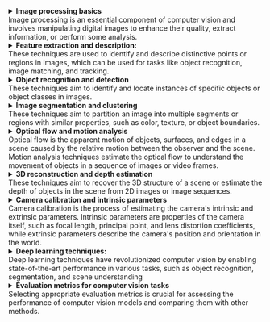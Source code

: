 <details>
<summary>
<b>Image processing basics</b>
<br>Image processing is an essential component of computer vision and involves manipulating digital images to enhance their quality, extract information, or perform some analysis.
</summary>

## Image representation and formats:
Digital images can be represented in various formats, such as grayscale, RGB, and HSV. Grayscale images have a single channel representing the intensity of light, while RGB images have three channels (red, green, and blue) that combine to create a wide range of colors. HSV (hue, saturation, value) is another color space that separates color information (hue) from the intensity (value) and saturation, making it easier to work with in some applications.

## Image filtering:
Image filters are used to perform various operations, such as smoothing, sharpening, or removing noise. Common filters include:

- Gaussian filter: A low-pass filter that smooths the image by blurring it with a Gaussian function. It helps reduce noise and smoothen out textures.
- Median filter: A non-linear filter that replaces each pixel's value with the median value of the neighboring pixels. It's particularly effective in removing salt-and-pepper noise while preserving edges.
- Laplacian filter: A second-order derivative filter that highlights regions with rapid intensity changes, often used for edge detection or image sharpening.

## Edge detection:
Edges are significant local changes in pixel intensity and represent object boundaries. Common edge detection techniques include:

- Canny edge detector: A multi-stage edge detection algorithm that involves smoothing, calculating gradients, non-maximum suppression, and thresholding with hysteresis. It produces thin, well-connected edges.
- Sobel operator: A pair of 3x3 convolution kernels that approximate the gradient of the image intensity in the horizontal and vertical directions. The magnitude of the gradient helps identify the edges.
- Prewitt operator: Similar to the Sobel operator, but with slightly different convolution kernels.

## Image transformation:
Image transformations involve changing the spatial arrangement of pixels in an image. Common transformations include:

- Scaling: Changing the size of the image by increasing or decreasing the number of pixels. Interpolation techniques like nearest-neighbor, bilinear, and bicubic are used to estimate the values of new pixels.
- Rotation: Rotating the image around a specified point by a given angle. This operation requires resampling the image and can cause aliasing artifacts.
- Translation: Shifting the image by a certain amount in the x and y directions. This operation can be used for tasks like image alignment or registration. 
</details>

<details>
<summary>
<b>Feature extraction and description:</b>
<br>These techniques are used to identify and describe distinctive points or regions in images, which can be used for tasks like object recognition, image matching, and tracking.
</summary>

## Histogram of Oriented Gradients (HOG):
HOG is a feature descriptor that captures the distribution of local intensity gradients in an image. It divides the image into small cells, computes the gradient histogram for each cell, and normalizes the histograms using overlapping blocks. HOG features are robust to changes in illumination and pose. They are widely used for object detection, particularly for human detection.

### Advantages:
- Robust to changes in illumination and pose
- Effective for detecting objects with a well-defined shape

### Limitations:
- Sensitive to changes in scale and rotation
- May not perform well for textureless objects

## Scale-Invariant Feature Transform (SIFT):
SIFT is a keypoint detector and descriptor that is invariant to image scale, rotation, and partially invariant to changes in illumination and viewpoint. The algorithm detects keypoints by identifying local extrema in the Difference of Gaussians (DoG) scale-space, assigns orientations, and computes a 128-dimensional descriptor based on gradient histograms.

### Advantages:
- Invariant to scale, rotation, and partially invariant to illumination and viewpoint changes
- Highly distinctive descriptors

### Limitations:
- Relatively slow and computationally expensive
- May not perform well in real-time applications

## Speeded Up Robust Features (SURF):
SURF is an improvement over SIFT that aims to be faster and more efficient while maintaining similar performance. It uses integral images to speed up the computation of the Hessian matrix for scale-space extrema detection and employs a simple descriptor based on Haar wavelets.

### Advantages:
- Faster and more efficient than SIFT
- Invariant to scale, rotation, and partially invariant to illumination and viewpoint changes

### Limitations:
- Less distinctive than SIFT descriptors
- Still slower than some other modern feature extraction techniques

## Binary Robust Invariant Scalable Keypoints (BRISK):
BRISK is a binary descriptor that is fast and rotation-invariant. It detects keypoints using a scale-space FAST (Features from Accelerated Segment Test) corner detector and computes the descriptor by comparing the intensities of pairs of pixels in a circular pattern around the keypoint.

### Advantages:
- Fast and computationally efficient
- Rotation-invariant and partially scale-invariant

### Limitations:
- Less distinctive than SIFT and SURF descriptors
- Not fully scale-invariant

## ORiented BRIef (ORB):
ORB is another fast binary descriptor that combines the FAST keypoint detector and the BRIEF descriptor. It adds a rotation-invariant property to BRIEF by steering the descriptor based on the keypoint's orientation, estimated using intensity centroid.

### Advantages:
- Fast and computationally efficient
- Rotation-invariant and partially scale-invariant

### Limitations:
- Less distinctive than SIFT and SURF descriptors
- Not fully scale-invariant

Each of these feature extraction techniques has its advantages and limitations. When selecting a method, consider factors such as computational efficiency, distinctiveness, invariance properties, and the specific requirements of your application.
</details>


<details>
<summary>
<b>Object recognition and detection</b>
<br>These techniques aim to identify and locate instances of specific objects or object classes in images.
</summary>

## Template matching:
Template matching is a simple object recognition technique that involves sliding a template image over the input image and computing a similarity measure (e.g., cross-correlation, sum of squared differences) at each location. The highest similarity score indicates the location of the object.

### Advantages:
- Easy to implement and understand
- Can be effective for objects with a well-defined appearance and no variation

### Limitations:
- Sensitive to changes in scale, rotation, and illumination
- Computationally expensive for large images or templates

## Viola-Jones object detection framework:
Viola-Jones is a machine learning-based framework for real-time object detection, particularly faces. It uses Haar-like features, integral images for fast computation, and the AdaBoost classifier to build a cascade of weak classifiers, which sequentially reject non-object regions.

### Advantages:
- Real-time performance
- Effective for detecting upright faces

### Limitations:
- Limited to detecting objects with a well-defined appearance
- Not robust to changes in scale, rotation, or viewpoint

## R-CNN, Fast R-CNN, and Faster R-CNN:
These are a family of convolutional neural network (CNN) based object detection algorithms.

- R-CNN (Regions with CNN features): Extracts region proposals using selective search, computes CNN features for each proposal, and classifies them using an SVM classifier.
- Fast R-CNN: Improves the R-CNN by using a single forward pass for the entire image and using a Region of Interest (RoI) pooling layer to extract features for each region proposal.
- Faster R-CNN: Further improves Fast R-CNN by replacing selective search with a Region Proposal Network (RPN), which shares convolutional layers with the detection network for faster computation.

### Advantages:
- Robust to changes in scale, rotation, and viewpoint
- Can detect multiple object classes simultaneously

### Limitations:
- Computationally expensive, particularly for R-CNN and Fast R-CNN
- Requires a large labeled dataset for training

## You Only Look Once (YOLO):
YOLO is a real-time object detection algorithm that frames the detection problem as a single regression task. It divides the input image into a grid, and each grid cell predicts bounding boxes and class probabilities. YOLO is fast and can detect multiple object classes simultaneously.

### Advantages:
- Real-time performance
- Robust to changes in scale, rotation, and viewpoint

### Limitations:
- Less accurate than some other CNN-based methods, especially for small objects
- Requires a large labeled dataset for training

## Single Shot MultiBox Detector (SSD):
SSD is another real-time object detection algorithm that combines the ideas of YOLO and Faster R-CNN. It uses multiple convolutional layers with different scales to predict object classes and bounding boxes, making it effective for detecting objects of various sizes.

### Advantages:
- Real-time performance
- Robust to changes in scale, rotation, and viewpoint
- Better accuracy than YOLO, particularly for small objects

### Limitations:
- Slightly slower than YOLO
- Requires a large labeled dataset for training

When choosing an object recognition or detection technique, consider the trade-offs between accuracy, computational efficiency, robustness to variations, and the specific requirements of your application.
</details>

<details>
<summary>
<b>Image segmentation and clustering</b>
<br>These techniques aim to partition an image into multiple segments or regions with similar properties, such as color, texture, or object boundaries.
</summary>

## Thresholding:
Thresholding is a simple segmentation method that converts an image into a binary image by setting a global or local threshold. Pixels with intensities above the threshold are set to one (foreground), and those below the threshold are set to zero (background). Thresholding works well for images with distinct foreground and background regions.

### Advantages:
- Simple and fast
- Effective for images with high contrast between regions

### Limitations:
- Sensitive to changes in illumination
- Not suitable for images with complex backgrounds or overlapping objects

## Region growing:
Region growing is a segmentation technique that starts from seed points and iteratively adds neighboring pixels to the regions based on a similarity criterion, such as intensity or color. This method is useful for segmenting images with well-defined regions and clear boundaries.

### Advantages:
- Can produce accurate segmentation for well-defined regions
- Less sensitive to noise compared to edge-based methods

### Limitations:
- Requires seed points, which may need to be manually selected
- Sensitive to the choice of similarity criteria

## Watershed algorithm:
The watershed algorithm is a region-based segmentation technique that treats the image as a topographic surface and finds the catchment basins and watershed lines. The algorithm floods the image from the local minima and merges adjacent regions when they meet at watershed lines.

### Advantages:
- Can segment complex images with multiple regions
- Robust to noise and illumination changes

### Limitations:
- May produce over-segmentation, especially in the presence of noise
- Requires post-processing to merge over-segmented regions

## Mean-shift segmentation:
Mean-shift is a non-parametric clustering technique that can be used for image segmentation. The algorithm iteratively shifts each pixel to the mode (peak) of the local probability density function in the feature space, which is estimated using a kernel function. The shifted pixels form clusters that correspond to image segments.

### Advantages:
- Can automatically determine the number of segments
- Robust to noise and outliers

### Limitations:
- Computationally expensive, especially for large images
- Sensitive to the choice of bandwidth parameter

## K-means and hierarchical clustering:
K-means and hierarchical clustering are general clustering algorithms that can be applied to image segmentation by treating pixel intensities, colors, or other features as data points in a feature space.

### Advantages:
- Can segment images based on various features (color, texture, etc.)
- Relatively simple to implement

### Limitations:
- Requires the number of clusters (segments) to be specified in advance for k-means
- Computationally expensive for large images or high-dimensional feature spaces
- Sensitive to initialization and the choice of distance metric

When selecting an image segmentation or clustering technique, consider factors such as the complexity of the image, the desired properties of the segments, and the computational efficiency of the algorithm.
</details>

<details>
<summary>
<b>Optical flow and motion analysis</b>
<br>Optical flow is the apparent motion of objects, surfaces, and edges in a scene caused by the relative motion between the observer and the scene. Motion analysis techniques estimate the optical flow to understand the movement of objects in a sequence of images or video frames.
</summary>

## Differential methods:
Differential methods for optical flow estimation are based on the assumption that the intensity of a moving object remains constant over time. The most well-known differential method is the Lucas-Kanade algorithm, which uses a local linear approximation of the intensity and assumes that the flow is constant in a small neighborhood around each pixel. Another popular differential method is the Horn-Schunck algorithm, which enforces global smoothness constraints on the flow field.

### Advantages:
- Can provide dense flow fields
- Suitable for small, incremental motion

### Limitations:
- Sensitive to noise
- Can be affected by the aperture problem (ambiguous flow for one-dimensional structures)

## Feature-based methods:
Feature-based methods for optical flow estimation first detect and track distinctive features, such as corners or keypoints, across the image sequence. The KLT (Kanade-Lucas-Tomasi) tracker is a well-known feature-based method that combines the Lucas-Kanade algorithm with the Shi-Tomasi corner detector to track keypoints over time.

### Advantages:
- Robust to noise and partial occlusion
- Can handle large displacements

### Limitations:
- Provide sparse flow fields (only at feature locations)
- Can be affected by the aperture problem

## Phase correlation:
Phase correlation is a frequency-domain technique for estimating the relative motion between two images. It is based on the Fourier shift theorem, which states that the phase difference between the Fourier transforms of two translated images is linearly proportional to their spatial offset. By computing the inverse Fourier transform of the normalized cross-power spectrum, the motion can be estimated as the peak location in the resulting phase correlation surface.

### Advantages:
- Robust to illumination changes and noise
- Suitable for estimating global motion (e.g., camera motion)

### Limitations:
- Assumes that the motion is constant across the entire image
- Not suitable for estimating complex or non-rigid motion

## Deep learning-based methods:
Deep learning-based methods, such as FlowNet and PWC-Net, use convolutional neural networks (CNNs) to estimate optical flow. These methods are trained on large datasets with ground truth flow fields and can learn to estimate complex, non-rigid motion patterns.

### Advantages:
- Can handle complex and non-rigid motion
- Can provide dense flow fields

### Limitations:
- Require large labeled datasets for training
- Computationally expensive compared to traditional methods

When selecting an optical flow or motion analysis technique, consider factors such as the type of motion, the presence of noise, the desired flow field density, and the computational efficiency of the algorithm.
</details>


<details>
<summary>
<b>3D reconstruction and depth estimation</b>
<br>These techniques aim to recover the 3D structure of a scene or estimate the depth of objects in the scene from 2D images or image sequences.
</summary>

## Stereoscopic vision and depth estimation:
Stereoscopic vision is based on the principle of triangulation, where the depth of a point in the scene can be estimated by finding the corresponding point in two or more images taken from different viewpoints (e.g., stereo cameras). The disparity between the corresponding points is inversely proportional to the depth. Popular algorithms for stereo matching include block matching, dynamic programming, and graph cuts.

### Advantages:
- Can provide dense depth maps
- Suitable for structured environments and well-textured surfaces

### Limitations:
- Requires calibrated stereo cameras or multiple images with known camera poses
- Sensitive to occlusions, illumination changes, and textureless surfaces

## Structure from Motion (SfM):
Structure from Motion is a technique that recovers the 3D structure of a scene and the camera motion from a sequence of 2D images. SfM combines feature extraction, feature matching, and bundle adjustment to estimate the camera poses and 3D coordinates of the feature points. Popular SfM pipelines include VisualSFM and COLMAP.

### Advantages:
- Can reconstruct large-scale scenes with a single moving camera
- Provides both camera poses and 3D structure

### Limitations:
- Requires a sequence of images with sufficient overlap and well-textured surfaces
- Can be sensitive to outliers and mismatches in the feature matching stage

## Depth from focus/defocus:
Depth from focus and depth from defocus techniques estimate the depth of objects in a scene based on the degree of blur or focus. Depth from focus methods capture a stack of images with varying focus distances and estimate the depth by finding the most in-focus image for each pixel. Depth from defocus methods use a single or a pair of defocused images and estimate the depth by analyzing the blur's characteristics.

### Advantages:
- Can provide dense depth maps
- Suitable for scenes with varying depth and textureless surfaces

### Limitations:
- Requires a controlled focus or a known point spread function (PSF)
- Sensitive to noise and artifacts in the images

## Time-of-Flight (ToF) cameras:
Time-of-Flight cameras estimate depth by measuring the time it takes for emitted light (usually infrared) to travel to the scene and back to the camera. ToF cameras can provide real-time depth maps with relatively low computational complexity.

### Advantages:
- Real-time depth estimation
- Works well in various lighting conditions and with textureless surfaces

### Limitations:
- Limited range and accuracy compared to other methods
- Can be affected by multi-path interference and ambient light

## Deep learning-based methods:
Deep learning-based methods use convolutional neural networks (CNNs) or other machine learning models to estimate depth from single or multiple images. These methods are trained on large datasets with ground truth depth maps and can learn to predict depth for complex, natural scenes. Popular deep learning-based methods include Monodepth, DepthNet, and DeMoN.

### Advantages:
- Can estimate depth from a single image (monocular depth estimation)
- Can handle complex scenes and textureless surfaces

### Limitations:
- Require large labeled datasets for training
- May not generalize well to unseen environments or conditions

When selecting a 3D reconstruction or depth estimation technique, consider factors such as the type of input data, the desired depth map density, the complexity of the scene, and the accuracy
</details>

<details>
<summary>
<b>Camera calibration and intrinsic parameters</b>
<br>Camera calibration is the process of estimating the camera's intrinsic and extrinsic parameters. Intrinsic parameters are properties of the camera itself, such as focal length, principal point, and lens distortion coefficients, while extrinsic parameters describe the camera's position and orientation in the world.
</summary>

## Pinhole camera model:
The pinhole camera model is a simple geometric model that relates the 3D world coordinates of a point to its 2D image coordinates using perspective projection. The model is parameterized by the camera's intrinsic parameters, including the focal length, the principal point, and the skew factor.

## Lens distortion:
Real-world cameras exhibit various types of lens distortion, such as radial and tangential distortion, which cause straight lines in the world to appear curved in the image. Radial distortion is characterized by a center of distortion and distortion coefficients, while tangential distortion is caused by the lens not being perfectly parallel to the image plane.

## Calibration methods:
Camera calibration methods estimate the intrinsic parameters by observing a calibration object with known geometry (e.g., a checkerboard pattern) in multiple images. Popular calibration methods include:
- Direct Linear Transformation (DLT): A linear algebraic method that estimates the camera matrix by solving a system of linear equations obtained from the correspondences between world and image coordinates.
- Zhang's method: A flexible method that uses multiple images of a planar pattern in various orientations to estimate the camera's intrinsic parameters and radial distortion coefficients.
- Bundler: A Structure from Motion (SfM) pipeline that estimates both the intrinsic and extrinsic parameters of the camera by jointly optimizing the camera's pose, 3D structure, and reprojection error.

## Camera calibration in OpenCV:
OpenCV is a popular open-source computer vision library that provides functions for camera calibration, including finding the checkerboard corners, estimating the camera matrix and distortion coefficients, and correcting the lens distortion in images.

When calibrating a camera, consider factors such as the type of camera (e.g., pinhole, fisheye), the type and degree of lens distortion, the desired accuracy and precision of the calibration, and the computational efficiency of the calibration method.
</details>

<details>
<summary>
<b>Deep learning techniques:</b>
<br>Deep learning techniques have revolutionized computer vision by enabling state-of-the-art performance in various tasks, such as object recognition, segmentation, and scene understanding
</summary>

## Convolutional Neural Networks (CNNs):
CNNs are a type of deep learning model specifically designed for processing grid-like data, such as images. They consist of convolutional layers, which learn local features by applying filters to small regions of the input, followed by pooling layers that reduce spatial dimensions and increase the network's receptive field. CNNs are used in various computer vision tasks, such as image classification, object detection, and semantic segmentation.

### Popular CNN architectures:
- LeNet: An early CNN architecture for handwritten digit recognition
- AlexNet: The breakthrough architecture that demonstrated the power of CNNs in the ImageNet challenge
- VGGNet: A deeper architecture with small convolutional filters for improved accuracy
- ResNet: A deep residual network that introduces skip connections to alleviate the vanishing gradient problem

## Object detection:
Object detection models aim to locate and classify objects within an image. Some popular deep learning-based object detection models are:
- R-CNN: The Region-based Convolutional Neural Network (R-CNN) combines selective search for region proposal generation with a CNN for feature extraction and classification.
- Fast R-CNN: An improvement over R-CNN that shares the computation of the convolutional layers among all the region proposals for faster processing.
- Faster R-CNN: A further improvement that replaces selective search with a Region Proposal Network (RPN) for generating region proposals, resulting in even faster object detection.
- YOLO (You Only Look Once): A real-time object detection model that divides the image into a grid and predicts bounding boxes and class probabilities for each grid cell in a single forward pass.
- SSD (Single Shot MultiBox Detector): Another real-time object detection model that predicts bounding boxes and class probabilities directly from different feature maps at multiple scales in a single forward pass.

## Semantic segmentation:
Semantic segmentation models assign a class label to each pixel in the image. Some popular deep learning-based semantic segmentation models are:
- FCN (Fully Convolutional Network): A CNN architecture that replaces the fully connected layers with convolutional layers, allowing it to process images of arbitrary size and produce dense class predictions.
- SegNet: A deep encoder-decoder network that uses pooling indices from the encoder to perform upsampling in the decoder, resulting in better boundary delineation.
- U-Net: A symmetric encoder-decoder network with skip connections that enable precise localization and high-resolution output.

## Generative models:
Generative models aim to learn the underlying data distribution and generate new samples. Some popular deep learning-based generative models in computer vision are:
- Variational Autoencoders (VAEs): A type of generative model that learns a latent representation of the input data and can generate new samples by sampling from the latent space.
- Generative Adversarial Networks (GANs): A framework where a generator network produces fake samples, and a discriminator network distinguishes between real and fake samples. The two networks are trained in a min-max adversarial fashion, resulting in the generator producing increasingly realistic samples.
</details>

<details>
<summary>
<b>Evaluation metrics for computer vision tasks</b>
<br>Selecting appropriate evaluation metrics is crucial for assessing the performance of computer vision models and comparing them with other methods.
</summary>

## Classification:
- Accuracy: The proportion of correctly classified instances out of the total instances. Accuracy is a straightforward metric but may not be suitable for imbalanced datasets.
- Precision: The proportion of true positive instances among all instances predicted as positive. Precision is also known as positive predictive value (PPV).
- Recall: The proportion of true positive instances among all actual positive instances. Recall is also known as sensitivity or true positive rate (TPR).
- F1 score: The harmonic mean of precision and recall, which provides a balanced measure of both metrics. F1 score is particularly useful when dealing with imbalanced datasets.
- AUC-ROC: Area under the receiver operating characteristic (ROC) curve measures the performance of a binary classifier across different classification thresholds. It quantifies the trade-off between true positive rate (TPR) and false positive rate (FPR).

## Object detection:
- Intersection over Union (IoU): A measure of the overlap between two bounding boxes, calculated as the area of their intersection divided by the area of their union.
- Average Precision (AP): The average of precision values at different recall levels. AP is often used to evaluate object detection models, with IoU thresholds commonly set at 0.5 or higher.
- Mean Average Precision (mAP): The mean of average precision values across multiple object classes. mAP is a widely used metric for object detection tasks, providing a single performance measure that balances precision and recall.

## Semantic segmentation:
- Pixel accuracy: The proportion of correctly classified pixels out of the total number of pixels. Pixel accuracy is a simple metric but may not be suitable for imbalanced datasets or cases where some classes are more important than others.
- Intersection over Union (IoU) for segmentation: Also known as the Jaccard index, it measures the overlap between the predicted segmentation and the ground truth segmentation.
- Mean Intersection over Union (mIoU): The mean of the IoU values across multiple object classes. mIoU is a commonly used metric for semantic segmentation tasks, providing a single performance measure that considers the quality of the segmentation.
- Dice coefficient: The harmonic mean of precision and recall for segmentation tasks, calculated as 2 times the area of intersection between the predicted and ground truth segmentations divided by the sum of their areas.

Selecting appropriate evaluation metrics depends on the specific computer vision task, the nature of the dataset, and the desired trade-offs between different aspects of the model's performance. In many cases, it is helpful to report multiple evaluation metrics to provide a comprehensive view of the model's performance.
</details>
